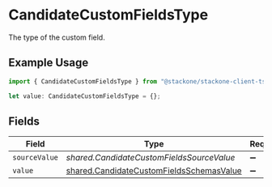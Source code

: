 # CandidateCustomFieldsType

The type of the custom field.

## Example Usage

```typescript
import { CandidateCustomFieldsType } from "@stackone/stackone-client-ts/sdk/models/shared";

let value: CandidateCustomFieldsType = {};
```

## Fields

| Field                                                                                                       | Type                                                                                                        | Required                                                                                                    | Description                                                                                                 |
| ----------------------------------------------------------------------------------------------------------- | ----------------------------------------------------------------------------------------------------------- | ----------------------------------------------------------------------------------------------------------- | ----------------------------------------------------------------------------------------------------------- |
| `sourceValue`                                                                                               | *shared.CandidateCustomFieldsSourceValue*                                                                   | :heavy_minus_sign:                                                                                          | N/A                                                                                                         |
| `value`                                                                                                     | [shared.CandidateCustomFieldsSchemasValue](../../../sdk/models/shared/candidatecustomfieldsschemasvalue.md) | :heavy_minus_sign:                                                                                          | N/A                                                                                                         |